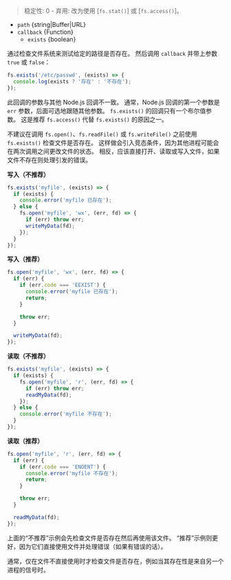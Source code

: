 <!-- YAML
added: v0.0.2
deprecated: v1.0.0
changes:
  - version: v7.6.0
    pr-url: https://github.com/nodejs/node/pull/10739
    description: 参数 `path` 可以是 WHATWG `URL` 对象（使用 `file:` 协议）。 
      该支持目前仍是实验的。
-->

> 稳定性: 0 - 弃用: 改为使用 [`fs.stat()`] 或 [`fs.access()`]。

* `path` {string|Buffer|URL}
* `callback` {Function}
  * `exists` {boolean}

通过检查文件系统来测试给定的路径是否存在。
然后调用 `callback` 并带上参数 `true` 或 `false`：

```js
fs.exists('/etc/passwd', (exists) => {
  console.log(exists ? '存在' : '不存在');
});
```

此回调的参数与其他 Node.js 回调不一致。
通常，Node.js 回调的第一个参数是 `err` 参数，后面可选地跟随其他参数。 
`fs.exists()` 的回调只有一个布尔值参数。
这是推荐 `fs.access()` 代替 `fs.exists()` 的原因之一。

不建议在调用 `fs.open()`、`fs.readFile()` 或 `fs.writeFile()` 之前使用 `fs.exists()` 检查文件是否存在。
这样做会引入竞态条件，因为其他进程可能会在两次调用之间更改文件的状态。
相反，应该直接打开、读取或写入文件，如果文件不存在则处理引发的错误。


**写入（不推荐）**

```js
fs.exists('myfile', (exists) => {
  if (exists) {
    console.error('myfile 已存在');
  } else {
    fs.open('myfile', 'wx', (err, fd) => {
      if (err) throw err;
      writeMyData(fd);
    });
  }
});
```

**写入（推荐）**

```js
fs.open('myfile', 'wx', (err, fd) => {
  if (err) {
    if (err.code === 'EEXIST') {
      console.error('myfile 已存在');
      return;
    }

    throw err;
  }

  writeMyData(fd);
});
```

**读取（不推荐）**

```js
fs.exists('myfile', (exists) => {
  if (exists) {
    fs.open('myfile', 'r', (err, fd) => {
      if (err) throw err;
      readMyData(fd);
    });
  } else {
    console.error('myfile 不存在');
  }
});
```

**读取（推荐）**

```js
fs.open('myfile', 'r', (err, fd) => {
  if (err) {
    if (err.code === 'ENOENT') {
      console.error('myfile 不存在');
      return;
    }

    throw err;
  }

  readMyData(fd);
});
```

上面的“不推荐”示例会先检查文件是否存在然后再使用该文件。
“推荐”示例则更好，因为它们直接使用文件并处理错误（如果有错误的话）。

通常，仅在文件不直接使用时才检查文件是否存在，例如当其存在性是来自另一个进程的信号时。


